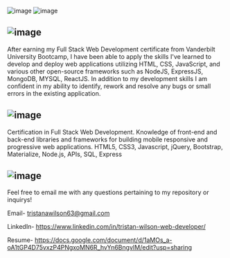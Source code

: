 ![image](https://user-images.githubusercontent.com/108022127/199597298-1b5a966d-7db8-4ede-bfc8-cf6663e96c12.png)
![image](https://user-images.githubusercontent.com/108022127/206772068-6bbf3788-a1b3-4ea7-886b-f79aa84ccae2.png)
## ![image](https://user-images.githubusercontent.com/108022127/199597969-94059751-a25f-4912-b879-b80724930107.png)
After earning my Full Stack Web Development certificate from Vanderbilt University Bootcamp, I have been able to apply the skills I've learned to develop and deploy web applications utilizing HTML, CSS, JavaScript, and various other open-source frameworks such as NodeJS, ExpressJS, MongoDB, MYSQL, ReactJS. In addition to my development skills I am confident in my ability to identify, rework and resolve any bugs or small errors in the existing application.



## ![image](https://user-images.githubusercontent.com/108022127/199597908-897b8d46-5833-41a7-bd33-03560a7361c1.png)
Certification in Full Stack Web Development. Knowledge of front-end and back-end libraries and frameworks for building mobile responsive and progressive web applications.
HTML5, CSS3, Javascript, jQuery, Bootstrap, Materialize, Node.js, APIs, SQL, Express


## ![image](https://user-images.githubusercontent.com/108022127/199598196-f6b625f5-2e84-4012-9f22-4853b050e886.png)
Feel free to email me with any questions pertaining to my repository or inquirys!

Email- tristanawilson63@gmail.com

LinkedIn- https://www.linkedin.com/in/tristan-wilson-web-developer/

Resume- https://docs.google.com/document/d/1aMOs_a-oA1tGP4D75vxzP4PNgxoMN6R_hvYn6BngvIM/edit?usp=sharing


